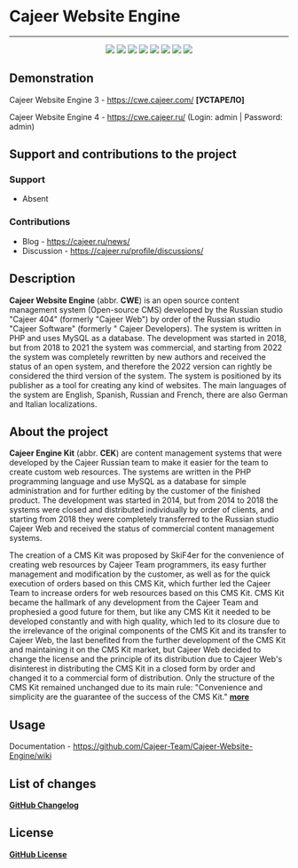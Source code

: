 #  Cajeer Website Engine

____

<div align="center">
 <img src="https://img.shields.io/badge/downloads-0-green"/>
 <img src="https://img.shields.io/badge/made%20by-cajeer-blue"/>
 <img src="https://img.shields.io/badge/software-open--source-yellowgreen"/>
 <img src="https://img.shields.io/github/issues/Cajeer-Team/Cajeer-Website-Engine"/>
 <img src="https://img.shields.io/github/forks/Cajeer-Team/Cajeer-Website-Engine"/>
 <img src="https://img.shields.io/github/stars/Cajeer-Team/Cajeer-Website-Engine"/>
 <img src="https://img.shields.io/badge/donations-0₿-red"/>
 <img src="https://img.shields.io/badge/license-cc%20by--sa%204.0-brightgreen"/>
</div>

## Demonstration
Cajeer Website Engine 3 - https://cwe.cajeer.com/ **[УСТАРЕЛО]**

Cajeer Website Engine 4 - https://cwe.cajeer.ru/ (Login: admin | Password: admin)

## Support and contributions to the project
### Support
* Absent
### Contributions
* Blog - https://cajeer.ru/news/
* Discussion - https://cajeer.ru/profile/discussions/

## Description
**Cajeer Website Engine** (abbr. **CWE**) is an open source content management system (Open-source CMS) developed by the Russian studio "Cajeer 404" (formerly "Cajeer Web") by order of the Russian studio "Cajeer Software" (formerly " Cajeer Developers). The system is written in PHP and uses MySQL as a database. The development was started in 2018, but from 2018 to 2021 the system was commercial, and starting from 2022 the system was completely rewritten by new authors and received the status of an open system, and therefore the 2022 version can rightly be considered the third version of the system. The system is positioned by its publisher as a tool for creating any kind of websites. The main languages of the system are English, Spanish, Russian and French, there are also German and Italian localizations.

## About the project
**Cajeer Engine Kit** (abbr. **CEK**) are content management systems that were developed by the Cajeer Russian team to make it easier for the team to create custom web resources. The systems are written in the PHP programming language and use MySQL as a database for simple administration and for further editing by the customer of the finished product. The development was started in 2014, but from 2014 to 2018 the systems were closed and distributed individually by order of clients, and starting from 2018 they were completely transferred to the Russian studio Cajeer Web and received the status of commercial content management systems.

The creation of a CMS Kit was proposed by SkiF4er for the convenience of creating web resources by Cajeer Team programmers, its easy further management and modification by the customer, as well as for the quick execution of orders based on this CMS Kit, which further led the Cajeer Team to increase orders for web resources based on this CMS Kit. CMS Kit became the hallmark of any development from the Cajeer Team and prophesied a good future for them, but like any CMS Kit it needed to be developed constantly and with high quality, which led to its closure due to the irrelevance of the original components of the CMS Kit and its transfer to Cajeer Web, the last benefited from the further development of the CMS Kit and maintaining it on the CMS Kit market, but Cajeer Web decided to change the license and the principle of its distribution due to Cajeer Web's disinterest in distributing the CMS Kit in a closed form by order and changed it to a commercial form of distribution. Only the structure of the CMS Kit remained unchanged due to its main rule: "Convenience and simplicity are the guarantee of the success of the CMS Kit." **[more](https://github.com/Cajeer-Team/Cajeer-Website-Engine/blob/main/STORY.md)**

## Usage
Documentation - https://github.com/Cajeer-Team/Cajeer-Website-Engine/wiki

## List of changes
**[GitHub Changelog](https://github.com/Cajeer-Team/Cajeer-Website-Engine/blob/main/CHANGELOG.md)**

## License
**[GitHub License](https://github.com/Cajeer-Team/Cajeer-Website-Engine/blob/main/LICENSE.md)**
